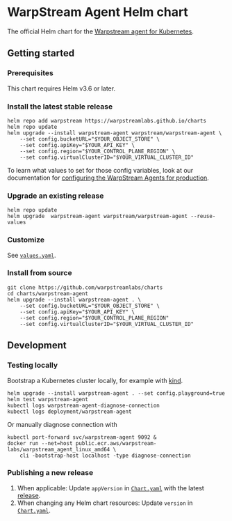 # WarpStream Agent Helm chart

The official Helm chart for the [Warpstream agent for Kubernetes][agent-k8s].

[agent-k8s]: ===CHART_DOC_URL===

## Getting started

### Prerequisites

This chart requires Helm v3.6 or later.

### Install the latest stable release

```shell
helm repo add warpstream https://warpstreamlabs.github.io/charts
helm repo update
helm upgrade --install warpstream-agent warpstream/warpstream-agent \
    --set config.bucketURL="$YOUR_OBJECT_STORE" \
    --set config.apiKey="$YOUR_API_KEY" \
    --set config.region="$YOUR_CONTROL_PLANE_REGION" \
    --set config.virtualClusterID="$YOUR_VIRTUAL_CLUSTER_ID"
```

To learn what values to set for those config variables, look at our documentation
for [configuring the WarpStream Agents for production](https://docs.warpstream.com/warpstream/how-to/configure-the-warpstream-agent-for-production).

### Upgrade an existing release

```shell
helm repo update
helm upgrade  warpstream-agent warpstream/warpstream-agent --reuse-values
```

### Customize

See [`values.yaml`](./values.yaml).

### Install from source

``` shell
git clone https://github.com/warpstreamlabs/charts
cd charts/warpstream-agent
helm upgrade --install warpstream-agent . \
    --set config.bucketURL="$YOUR_OBJECT_STORE" \
    --set config.apiKey="$YOUR_API_KEY" \
    --set config.region="$YOUR_CONTROL_PLANE_REGION"
    --set config.virtualClusterID="$YOUR_VIRTUAL_CLUSTER_ID"
```

## Development

### Testing locally

Bootstrap a Kubernetes cluster locally, for example with [kind][].

```shell
helm upgrade --install warpstream-agent . --set config.playground=true
helm test warpstream-agent
kubectl logs warpstream-agent-diagnose-connection
kubectl logs deployment/warpstream-agent
```

Or manually diagnose connection with
```shell
kubectl port-forward svc/warpstream-agent 9092 &
docker run --net=host public.ecr.aws/warpstream-labs/warpstream_agent_linux_amd64 \
    cli -bootstrap-host localhost -type diagnose-connection
```

[kind]: https://kind.sigs.k8s.io/

### Publishing a new release

1. When applicable: Update `appVersion` in [`Chart.yaml`](./Chart.yaml) with the latest [release][].
1. When changing any Helm chart resources: Update `version` in [`Chart.yaml`](./Chart.yaml).

[release]: https://docs.warpstream.com/warpstream/reference/install-the-warpstream-agent
